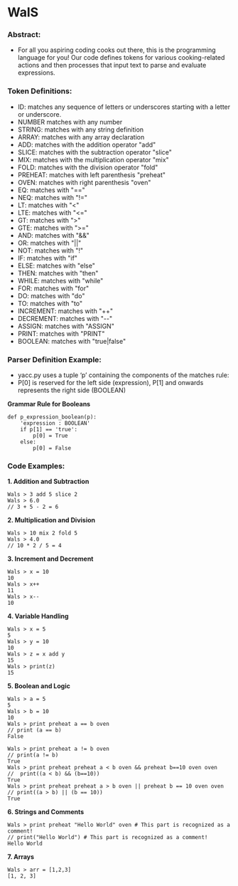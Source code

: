 # WalS

### Abstract:
* For all you aspiring coding cooks out there, this is the programming language for you! Our code defines tokens for various cooking-related actions and then processes that input text to parse and evaluate expressions. 

### Token Definitions:
* ID: matches any sequence of letters or underscores starting with a letter or underscore.
* NUMBER matches with any number
* STRING: matches with any string definition
* ARRAY: matches with any array declaration 
* ADD: matches with the addition operator "add"
* SLICE: matches with the subtraction operator "slice"
* MIX: matches with the multiplication operator "mix"
* FOLD: matches with the division operator "fold"
* PREHEAT: matches with left parenthesis "preheat"
* OVEN: matches with right parenthesis "oven"
* EQ: matches with "==" 
* NEQ: matches with "!=" 
* LT: matches with "<" 
* LTE: matches with "<=" 
* GT: matches with ">" 
* GTE: matches with ">=" 
* AND: matches with "&&" 
* OR: matches with "||"  
* NOT: matches with "!"
* IF: matches with "if"
* ELSE: matches with "else"
* THEN: matches with "then"
* WHILE: matches with "while"
* FOR: matches with "for"
* DO: matches with "do"
* TO: matches with "to"
* INCREMENT: matches with "++" 
* DECREMENT: matches with "--"
* ASSIGN: matches with "ASSIGN"
* PRINT: matches with "PRINT"
* BOOLEAN: matches with "true|false" 

### Parser Definition Example:
* yacc.py uses a tuple ‘p’ containing the components of the matches rule:
* P[0] is reserved for the left side (expression), P[1] and onwards represents the right side (BOOLEAN)
  
**Grammar Rule for Booleans**
```
def p_expression_boolean(p):
    'expression : BOOLEAN'
    if p[1] == 'true':
        p[0] = True
    else:
        p[0] = False
```

### Code Examples:
**1. Addition and Subtraction**
```
Wals > 3 add 5 slice 2
Wals > 6.0
// 3 + 5 - 2 = 6
```
**2. Multiplication and Division**
```
Wals > 10 mix 2 fold 5
Wals > 4.0
// 10 * 2 / 5 = 4
```
**3. Increment and Decrement**
```
Wals > x = 10
10
Wals > x++
11
Wals > x--
10
```
**4. Variable Handling**
```
Wals > x = 5
5
Wals > y = 10
10
Wals > z = x add y
15
Wals > print(z)
15
```
**5. Boolean and Logic**
```
Wals > a = 5
5
Wals > b = 10
10
Wals > print preheat a == b oven
// print (a == b)
False

Wals > print preheat a != b oven
// print(a != b)
True
Wals > print preheat preheat a < b oven && preheat b==10 oven oven
//  print((a < b) && (b==10))
True
Wals > print preheat preheat a > b oven || preheat b == 10 oven oven 
// print((a > b) || (b == 10))
True
```
**6. Strings and Comments**
```
Wals > print preheat "Hello World" oven # This part is recognized as a comment!
// print("Hello World") # This part is recognized as a comment!
Hello World
```
**7. Arrays**
```
Wals > arr = [1,2,3]
[1, 2, 3]
```

